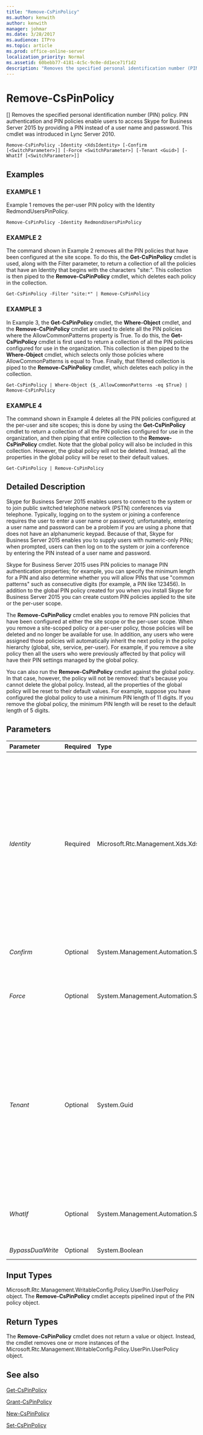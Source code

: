```yaml
---
title: "Remove-CsPinPolicy"
ms.author: kenwith
author: kenwith
manager: johmar
ms.date: 3/28/2017
ms.audience: ITPro
ms.topic: article
ms.prod: office-online-server
localization_priority: Normal
ms.assetid: 60bebb77-4181-4c5c-9c0e-dd1ece71f1d2
description: "Removes the specified personal identification number (PIN) policy. PIN authentication and PIN policies enable users to access Skype for Business Server 2015 by providing a PIN instead of a user name and password. This cmdlet was introduced in Lync Server 2010."
---
```


# Remove-CsPinPolicy
[]
Removes the specified personal identification number (PIN) policy. PIN authentication and PIN policies enable users to access Skype for Business Server 2015 by providing a PIN instead of a user name and password. This cmdlet was introduced in Lync Server 2010.
  
```
Remove-CsPinPolicy -Identity <XdsIdentity> [-Confirm [<SwitchParameter>]] [-Force <SwitchParameter>] [-Tenant <Guid>] [-WhatIf [<SwitchParameter>]]

```

## Examples

### EXAMPLE 1

Example 1 removes the per-user PIN policy with the Identity RedmondUsersPinPolicy.
  
```
Remove-CsPinPolicy -Identity RedmondUsersPinPolicy
```

### EXAMPLE 2

The command shown in Example 2 removes all the PIN policies that have been configured at the site scope. To do this, the **Get-CsPinPolicy** cmdlet is used, along with the Filter parameter, to return a collection of all the policies that have an Identity that begins with the characters "site:". This collection is then piped to the **Remove-CsPinPolicy** cmdlet, which deletes each policy in the collection.
  
```
Get-CsPinPolicy -Filter "site:*" | Remove-CsPinPolicy
```

### EXAMPLE 3

In Example 3, the **Get-CsPinPolicy** cmdlet, the **Where-Object** cmdlet, and the **Remove-CsPinPolicy** cmdlet are used to delete all the PIN policies where the AllowCommonPatterns property is True. To do this, the **Get-CsPinPolicy** cmdlet is first used to return a collection of all the PIN policies configured for use in the organization. This collection is then piped to the **Where-Object** cmdlet, which selects only those policies where AllowCommonPatterns is equal to True. Finally, that filtered collection is piped to the **Remove-CsPinPolicy** cmdlet, which deletes each policy in the collection.
  
```
Get-CsPinPolicy | Where-Object {$_.AllowCommonPatterns -eq $True} | Remove-CsPinPolicy
```

### EXAMPLE 4

The command shown in Example 4 deletes all the PIN policies configured at the per-user and site scopes; this is done by using the **Get-CsPinPolicy** cmdlet to return a collection of all the PIN policies configured for use in the organization, and then piping that entire collection to the **Remove-CsPinPolicy** cmdlet. Note that the global policy will also be included in this collection. However, the global policy will not be deleted. Instead, all the properties in the global policy will be reset to their default values.
  
```
Get-CsPinPolicy | Remove-CsPinPolicy
```

## Detailed Description

Skype for Business Server 2015 enables users to connect to the system or to join public switched telephone network (PSTN) conferences via telephone. Typically, logging on to the system or joining a conference requires the user to enter a user name or password; unfortunately, entering a user name and password can be a problem if you are using a phone that does not have an alphanumeric keypad. Because of that, Skype for Business Server 2015 enables you to supply users with numeric-only PINs; when prompted, users can then log on to the system or join a conference by entering the PIN instead of a user name and password.
  
Skype for Business Server 2015 uses PIN policies to manage PIN authentication properties; for example, you can specify the minimum length for a PIN and also determine whether you will allow PINs that use "common patterns" such as consecutive digits (for example, a PIN like 123456). In addition to the global PIN policy created for you when you install Skype for Business Server 2015 you can create custom PIN policies applied to the site or the per-user scope.
  
The **Remove-CsPinPolicy** cmdlet enables you to remove PIN policies that have been configured at either the site scope or the per-user scope. When you remove a site-scoped policy or a per-user policy, those policies will be deleted and no longer be available for use. In addition, any users who were assigned those policies will automatically inherit the next policy in the policy hierarchy (global, site, service, per-user). For example, if you remove a site policy then all the users who were previously affected by that policy will have their PIN settings managed by the global policy.
  
You can also run the **Remove-CsPinPolicy** cmdlet against the global policy. In that case, however, the policy will not be removed: that's because you cannot delete the global policy. Instead, all the properties of the global policy will be reset to their default values. For example, suppose you have configured the global policy to use a minimum PIN length of 11 digits. If you remove the global policy, the minimum PIN length will be reset to the default length of 5 digits.
  
## Parameters

|**Parameter**|**Required**|**Type**|**Description**|
|:-----|:-----|:-----|:-----|
| _Identity_ <br/> |Required  <br/> |Microsoft.Rtc.Management.Xds.XdsIdentity  <br/> |Unique identifier assigned to the policy when it was created. PIN policies can be assigned at the global, site, or per-user scope. To refer to the global instance, use this syntax:  <br/>  `-Identity global` <br/> To refer to a policy at the site scope, use this syntax:  <br/>  `-Identity site:Redmond` <br/> To refer to a policy at the per-user scope, use syntax similar to this:  <br/>  `-Identity RedmondPINPolicy` <br/> |
| _Confirm_ <br/> |Optional  <br/> |System.Management.Automation.SwitchParameter  <br/> |Prompts you for confirmation before executing the command.  <br/> |
| _Force_ <br/> |Optional  <br/> |System.Management.Automation.SwitchParameter  <br/> |Suppresses the display of any non-fatal error message that might occur when running the command.  <br/> |
| _Tenant_ <br/> |Optional  <br/> |System.Guid  <br/> |Globally unique identifier (GUID) of the Skype for Business Online tenant account for whom the PIN policy is being removed. For example:  <br/>  `-Tenant "38aad667-af54-4397-aaa7-e94c79ec2308"` <br/> You can return the tenant ID for each of your Skype for Business Online tenants by running this command:  <br/>  `Get-CsTenant | Select-Object DisplayName, TenantID` <br/> |
| _WhatIf_ <br/> |Optional  <br/> |System.Management.Automation.SwitchParameter  <br/> |Describes what would happen if you executed the command without actually executing the command.  <br/> |
| _BypassDualWrite_ <br/> |Optional  <br/> |System.Boolean  <br/> |PARAMVALUE: $true | $false  <br/> |
   
## Input Types

Microsoft.Rtc.Management.WritableConfig.Policy.UserPin.UserPolicy object. The **Remove-CsPinPolicy** cmdlet accepts pipelined input of the PIN policy object.
  
## Return Types

The **Remove-CsPinPolicy** cmdlet does not return a value or object. Instead, the cmdlet removes one or more instances of the Microsoft.Rtc.Management.WritableConfig.Policy.UserPin.UserPolicy object.
  
## See also

#### 

[Get-CsPinPolicy](get-cspinpolicy.md)
  
[Grant-CsPinPolicy](grant-cspinpolicy.md)
  
[New-CsPinPolicy](new-cspinpolicy.md)
  
[Set-CsPinPolicy](set-cspinpolicy.md)


